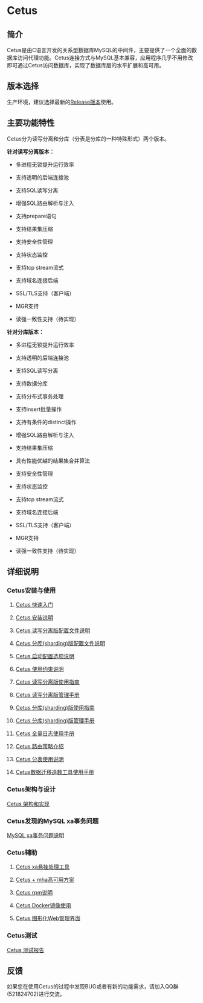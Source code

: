 # Cetus

##  简介

Cetus是由C语言开发的关系型数据库MySQL的中间件，主要提供了一个全面的数据库访问代理功能。Cetus连接方式与MySQL基本兼容，应用程序几乎不用修改即可通过Cetus访问数据库，实现了数据库层的水平扩展和高可用。

## 版本选择

生产环境，建议选择最新的[Release版本](https://github.com/cetus-tools/cetus/releases)使用。


## 主要功能特性

Cetus分为读写分离和分库（分表是分库的一种特殊形式）两个版本。

**针对读写分离版本：**

- 多进程无锁提升运行效率

- 支持透明的后端连接池

- 支持SQL读写分离

- 增强SQL路由解析与注入

- 支持prepare语句

- 支持结果集压缩

- 支持安全性管理

- 支持状态监控

- 支持tcp stream流式

- 支持域名连接后端

- SSL/TLS支持（客户端）

- MGR支持

- 读强一致性支持（待实现）

**针对分库版本：**

- 多进程无锁提升运行效率

- 支持透明的后端连接池

- 支持SQL读写分离

- 支持数据分库

- 支持分布式事务处理

- 支持insert批量操作

- 支持有条件的distinct操作

- 增强SQL路由解析与注入

- 支持结果集压缩

- 具有性能优越的结果集合并算法

- 支持安全性管理

- 支持状态监控

- 支持tcp stream流式

- 支持域名连接后端

- SSL/TLS支持（客户端）

- MGR支持

- 读强一致性支持（待实现）

## 详细说明

### Cetus安装与使用

1. [Cetus 快速入门](./doc/cetus-quick-try.md)

2. [Cetus 安装说明](./doc/cetus-install.md)

3. [Cetus 读写分离版配置文件说明](./doc/cetus-rw-profile.md)

4. [Cetus 分库(sharding)版配置文件说明](./doc/cetus-shard-profile.md)

5. [Cetus 启动配置选项说明](./doc/cetus-configuration.md)

6. [Cetus 使用约束说明](./doc/cetus-constraint.md)

7. [Cetus 读写分离版使用指南](./doc/cetus-rw.md)

8. [Cetus 读写分离版管理手册](./doc/cetus-rw-admin.md)

9. [Cetus 分库(sharding)版使用指南](./doc/cetus-sharding.md)

10. [Cetus 分库(sharding)版管理手册](./doc/cetus-shard-admin.md)

11. [Cetus 全量日志使用手册](./doc/cetus-sqllog-usage.md)

12. [Cetus 路由策略介绍](./doc/cetus-routing-strategy.md)

13. [Cetus 分表使用说明](./doc/cetus-partition-profile.md)

14. [Cetus数据迁移追数工具使用手册](./dumpbinlog-tool/readme.md)

### Cetus架构与设计

[Cetus 架构和实现](./doc/cetus-architecture.md)

### Cetus发现的MySQL xa事务问题

[MySQL xa事务问题说明](./doc/mysql-xa-bug.md)

### Cetus辅助

1. [Cetus xa悬挂处理工具](./doc/cetus-xa.md)

2. [Cetus + mha高可用方案](./doc/cetus-mha.md)

3. [Cetus rpm说明](./doc/cetus-rpm.md)

4. [Cetus Docker镜像使用](./doc/cetus-docker.md)

5. [Cetus 图形化Web管理界面](https://github.com/Lede-Inc/Cetus-GUI)

### Cetus测试

[Cetus 测试报告](./doc/cetus-test.md)

## 反馈

如果您在使用Cetus的过程中发现BUG或者有新的功能需求，请加入QQ群(521824702)进行交流。
